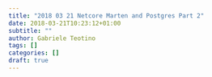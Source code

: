 ```yaml
---
title: "2018 03 21 Netcore Marten and Postgres Part 2"
date: 2018-03-21T10:23:12+01:00
subtitle: ""
author: Gabriele Teotino
tags: []
categories: []
draft: true
---
```

